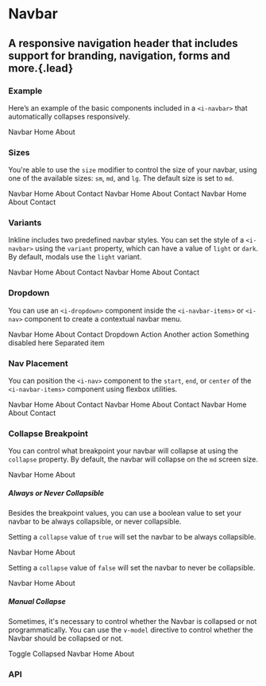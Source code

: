 # Navbar
## A responsive navigation header that includes support for branding, navigation, forms and more.{.lead}

### Example
Here’s an example of the basic components included in a  `<i-navbar>` that automatically collapses responsively.

<i-code-preview title="Navbar Example" link="https://github.com/inkline/inkline/tree/master/src/components/Navbar">

<i-navbar>
    <i-navbar-brand href="https://inkline.io" onclick="return false;">Navbar</i-navbar-brand>
    <i-navbar-items>
        <i-nav>
            <i-nav-item href="https://inkline.io" onclick="return false;">Home</i-nav-item>
            <i-nav-item href="https://inkline.io" onclick="return false;">About</i-nav-item>
        </i-nav>
        <i-nav>
            <i-input class="item" placeholder="Type something..">
                <i-button variant="primary" slot="append">
                    <font-awesome-icon icon="search" />
                </i-button>
            </i-input>
        </i-nav>
    </i-navbar-items>
</i-navbar>

<template slot="html">

~~~html
<i-navbar>
    <i-navbar-brand :to="{ name: 'index' }">Navbar</i-navbar-brand>
    <i-navbar-items>
        <i-nav>
            <i-nav-item :to="{ name: 'index' }">Home</i-nav-item>
            <i-nav-item :to="{ name: 'about' }">About</i-nav-item>
        </i-nav>
        <i-nav>
            <i-input class="item" placeholder="Type something..">
                <i-button variant="primary" slot="append">
                    <font-awesome-icon icon="search" />
                </i-button>
            </i-input>
        </i-nav>
    </i-navbar-items>
</i-navbar>
~~~

</template>
</i-code-preview>

### Sizes
You're able to use the `size` modifier to control the size of your navbar, using one of the available sizes: `sm`, `md`, and `lg`. 
The default size is set to `md`.

<i-code-preview title="Navbar Sizes" link="https://github.com/inkline/inkline/tree/master/src/components/Navbar">

<i-navbar size="sm" class="_margin-bottom-1">
    <i-navbar-brand href="https://inkline.io" onclick="return false;">Navbar</i-navbar-brand>
    <i-navbar-items>
        <i-nav>
            <i-nav-item href="https://inkline.io" onclick="return false;">Home</i-nav-item>
            <i-nav-item href="https://inkline.io" onclick="return false;">About</i-nav-item>
            <i-nav-item href="https://inkline.io" onclick="return false;">Contact</i-nav-item>
        </i-nav>
    </i-navbar-items>
</i-navbar>

<i-navbar size="md" class="_margin-bottom-1">
    <i-navbar-brand href="https://inkline.io" onclick="return false;">Navbar</i-navbar-brand>
    <i-navbar-items>
        <i-nav>
            <i-nav-item href="https://inkline.io" onclick="return false;">Home</i-nav-item>
            <i-nav-item href="https://inkline.io" onclick="return false;">About</i-nav-item>
            <i-nav-item href="https://inkline.io" onclick="return false;">Contact</i-nav-item>
        </i-nav>
    </i-navbar-items>
</i-navbar>

<i-navbar size="lg">
    <i-navbar-brand href="https://inkline.io" onclick="return false;">Navbar</i-navbar-brand>
    <i-navbar-items>
        <i-nav>
            <i-nav-item href="https://inkline.io" onclick="return false;">Home</i-nav-item>
            <i-nav-item href="https://inkline.io" onclick="return false;">About</i-nav-item>
            <i-nav-item href="https://inkline.io" onclick="return false;">Contact</i-nav-item>
        </i-nav>
    </i-navbar-items>
</i-navbar>


<template slot="html">

~~~html
<i-navbar size="sm">
    <i-navbar-brand :to="{ name: 'index' }">Navbar</i-navbar-brand>
    <i-navbar-items>
        <i-nav>
            <i-nav-item :to="{ name: 'index' }">Home</i-nav-item>
            <i-nav-item :to="{ name: 'about' }">About</i-nav-item>
            <i-nav-item :to="{ name: 'contact' }">Contact</i-nav-item>
        </i-nav>
    </i-navbar-items>
</i-navbar>
~~~
~~~html
<i-navbar size="md">
    <i-navbar-brand :to="{ name: 'index' }">Navbar</i-navbar-brand>
    <i-navbar-items>
        <i-nav>
            <i-nav-item :to="{ name: 'index' }">Home</i-nav-item>
            <i-nav-item :to="{ name: 'about' }">About</i-nav-item>
            <i-nav-item :to="{ name: 'contact' }">Contact</i-nav-item>
        </i-nav>
    </i-navbar-items>
</i-navbar>
~~~
~~~html
<i-navbar size="lg">
    <i-navbar-brand :to="{ name: 'index' }">Navbar</i-navbar-brand>
    <i-navbar-items>
        <i-nav>
            <i-nav-item :to="{ name: 'index' }">Home</i-nav-item>
            <i-nav-item :to="{ name: 'about' }">About</i-nav-item>
            <i-nav-item :to="{ name: 'contact' }">Contact</i-nav-item>
        </i-nav>
    </i-navbar-items>
</i-navbar>
~~~

</template>
</i-code-preview>

### Variants
Inkline includes two predefined navbar styles. You can set the style of a `<i-navbar>` using the `variant` property, which can have a value of `light` or `dark`. By default, modals use the `light` variant.

<i-code-preview title="Navbar Variants" link="https://github.com/inkline/inkline/tree/master/src/components/Navbar">

<i-navbar variant="light" class="_margin-bottom-1">
    <i-navbar-brand href="https://inkline.io" onclick="return false;">Navbar</i-navbar-brand>
    <i-navbar-items>
        <i-nav>
            <i-nav-item href="https://inkline.io" onclick="return false;">Home</i-nav-item>
            <i-nav-item href="https://inkline.io" onclick="return false;">About</i-nav-item>
            <i-nav-item href="https://inkline.io" onclick="return false;">Contact</i-nav-item>
        </i-nav>
    </i-navbar-items>
</i-navbar>
<i-navbar variant="dark">
    <i-navbar-brand href="https://inkline.io" onclick="return false;">Navbar</i-navbar-brand>
    <i-navbar-items>
        <i-nav>
            <i-nav-item href="https://inkline.io" onclick="return false;">Home</i-nav-item>
            <i-nav-item href="https://inkline.io" onclick="return false;">About</i-nav-item>
            <i-nav-item href="https://inkline.io" onclick="return false;">Contact</i-nav-item>
        </i-nav>
    </i-navbar-items>
</i-navbar>

<template slot="html">

~~~html
<i-navbar variant="light">
    <i-navbar-brand :to="{ name: 'index' }">Navbar</i-navbar-brand>
    <i-navbar-items>
        <i-nav>
            <i-nav-item :to="{ name: 'index' }">Home</i-nav-item>
            <i-nav-item :to="{ name: 'about' }">About</i-nav-item>
            <i-nav-item :to="{ name: 'contact' }">Contact</i-nav-item>
        </i-nav>
    </i-navbar-items>
</i-navbar>
~~~
~~~html
<i-navbar variant="dark">
    <i-navbar-brand :to="{ name: 'index' }">Navbar</i-navbar-brand>
    <i-navbar-items>
        <i-nav>
            <i-nav-item :to="{ name: 'index' }">Home</i-nav-item>
            <i-nav-item :to="{ name: 'about' }">About</i-nav-item>
            <i-nav-item :to="{ name: 'contact' }">Contact</i-nav-item>
        </i-nav>
    </i-navbar-items>
</i-navbar>
~~~

</template>
</i-code-preview>

### Dropdown
You can use an `<i-dropdown>` component inside the `<i-navbar-items>` or `<i-nav>` component to create a contextual navbar menu. 

<i-code-preview title="Navbar Dropdown" link="https://github.com/inkline/inkline/tree/master/src/components/Navbar" style="z-index: 2;">

<i-navbar>
    <i-navbar-brand href="https://inkline.io" onclick="return false;">Navbar</i-navbar-brand>
    <i-navbar-items>
        <i-nav>
            <i-nav-item href="https://inkline.io" onclick="return false;">Home</i-nav-item>
            <i-nav-item href="https://inkline.io" onclick="return false;">About</i-nav-item>
            <i-nav-item href="https://inkline.io" onclick="return false;">Contact</i-nav-item>
        </i-nav>
        <i-nav>
            <i-dropdown placement="bottom-end">
                <i-nav-item>Dropdown</i-nav-item>
                <i-dropdown-menu>
                    <i-dropdown-item href onclick="return false;">Action</i-dropdown-item>
                    <i-dropdown-item href onclick="return false;">Another action</i-dropdown-item>
                    <i-dropdown-item href disabled>Something disabled here</i-dropdown-item>
                    <i-dropdown-divider />
                    <i-dropdown-item>Separated item</i-dropdown-item>
                </i-dropdown-menu>
            </i-dropdown>
        </i-nav>
    </i-navbar-items>
</i-navbar>

<template slot="html">

~~~html
<i-navbar>
    <i-navbar-brand :to="{ name: 'index' }">Navbar</i-navbar-brand>
    <i-navbar-items>
        <i-nav>
            <i-nav-item :to="{ name: 'index' }">Home</i-nav-item>
            <i-nav-item :to="{ name: 'about' }">About</i-nav-item>
            <i-nav-item :to="{ name: 'contact' }">Contact</i-nav-item>
        </i-nav>
        <i-nav>
            <i-dropdown placement="bottom-end">
                <i-button variant="primary">Dropdown</i-button>
                <i-dropdown-menu>
                    <i-dropdown-item href="">Action</i-dropdown-item>
                    <i-dropdown-item href="">Another action</i-dropdown-item>
                    <i-dropdown-item href="" disabled>Something disabled here</i-dropdown-item>
                    <i-dropdown-divider />
                    <i-dropdown-item>Separated item</i-dropdown-item>
                </i-dropdown-menu>
            </i-dropdown>
        </i-nav>
    </i-navbar-items>
</i-navbar>
~~~

</template>
</i-code-preview>

### Nav Placement
You can position the `<i-nav>` component to the `start`, `end`, or `center` of the `<i-navbar-items>` component using flexbox utilities.

<i-code-preview title="Navbar Nav Placement" link="https://github.com/inkline/inkline/tree/master/src/components/Navbar">

<i-navbar class="_margin-bottom-1">
    <i-navbar-brand href="https://inkline.io" onclick="return false;">Navbar</i-navbar-brand>
    <i-navbar-items class="_justify-content-start">
        <i-nav>
            <i-nav-item href="https://inkline.io" onclick="return false;">Home</i-nav-item>
            <i-nav-item href="https://inkline.io" onclick="return false;">About</i-nav-item>
            <i-nav-item href="https://inkline.io" onclick="return false;">Contact</i-nav-item>
        </i-nav>
    </i-navbar-items>
</i-navbar>
<i-navbar class="_margin-bottom-1">
    <i-navbar-brand href="https://inkline.io" onclick="return false;">Navbar</i-navbar-brand>
    <i-navbar-items class="_justify-content-center">
        <i-nav>
            <i-nav-item href="https://inkline.io" onclick="return false;">Home</i-nav-item>
            <i-nav-item href="https://inkline.io" onclick="return false;">About</i-nav-item>
            <i-nav-item href="https://inkline.io" onclick="return false;">Contact</i-nav-item>
        </i-nav>
    </i-navbar-items>
</i-navbar>
<i-navbar>
    <i-navbar-brand href="https://inkline.io" onclick="return false;">Navbar</i-navbar-brand>
    <i-navbar-items class="_justify-content-end">
        <i-nav>
            <i-nav-item href="https://inkline.io" onclick="return false;">Home</i-nav-item>
            <i-nav-item href="https://inkline.io" onclick="return false;">About</i-nav-item>
            <i-nav-item href="https://inkline.io" onclick="return false;">Contact</i-nav-item>
        </i-nav>
    </i-navbar-items>
</i-navbar>

<template slot="html">

~~~html

<i-navbar>
    <i-navbar-brand :to="{ name: 'index' }">Navbar</i-navbar-brand>
    <i-navbar-items class="_justify-content-start">
        <i-nav>
            <i-nav-item :to="{ name: 'index' }">Home</i-nav-item>
            <i-nav-item :to="{ name: 'about' }">About</i-nav-item>
            <i-nav-item :to="{ name: 'contact' }">Contact</i-nav-item>
        </i-nav>
    </i-navbar-items>
</i-navbar>
~~~
~~~html
<i-navbar>
    <i-navbar-brand :to="{ name: 'index' }">Navbar</i-navbar-brand>
    <i-navbar-items class="_justify-content-center">
        <i-nav>
            <i-nav-item :to="{ name: 'index' }">Home</i-nav-item>
            <i-nav-item :to="{ name: 'about' }">About</i-nav-item>
            <i-nav-item :to="{ name: 'contact' }">Contact</i-nav-item>
        </i-nav>
    </i-navbar-items>
</i-navbar>
~~~
~~~html
<i-navbar>
    <i-navbar-brand :to="{ name: 'index' }">Navbar</i-navbar-brand>
    <i-navbar-items class="_justify-content-end">
        <i-nav>
            <i-nav-item :to="{ name: 'index' }">Home</i-nav-item>
            <i-nav-item :to="{ name: 'about' }">About</i-nav-item>
            <i-nav-item :to="{ name: 'contact' }">Contact</i-nav-item>
        </i-nav>
    </i-navbar-items>
</i-navbar>
~~~

</template>
</i-code-preview>


### Collapse Breakpoint
You can control what breakpoint your navbar will collapse at using the `collapse` property. By default, the navbar will collapse on the `md` screen size.

<i-code-preview title="Collapse Breakpoint Example" link="https://github.com/inkline/inkline/tree/master/src/components/Navbar">

<i-navbar collapse="lg">
    <i-navbar-brand href="https://inkline.io" onclick="return false;">Navbar</i-navbar-brand>
    <i-navbar-items>
        <i-nav>
            <i-nav-item href="https://inkline.io" onclick="return false;">Home</i-nav-item>
            <i-nav-item href="https://inkline.io" onclick="return false;">About</i-nav-item>
        </i-nav>
    </i-navbar-items>
</i-navbar>

<template slot="html">

~~~html
<i-navbar collapse="lg">
    <i-navbar-brand :to="{ name: 'index' }">Navbar</i-navbar-brand>
    <i-navbar-items>
        <i-nav>
            <i-nav-item :to="{ name: 'index' }">Home</i-nav-item>
            <i-nav-item :to="{ name: 'index' }">About</i-nav-item>
        </i-nav>
    </i-navbar-items>
</i-navbar>
~~~

</template>
</i-code-preview>

##### Always or Never Collapsible

Besides the breakpoint values, you can use a boolean value to set your navbar to be always collapsible, or never collapsible.

Setting a `collapse` value of `true` will set the navbar to be always collapsible.

<i-code-preview title="Always Collapsible Example" link="https://github.com/inkline/inkline/tree/master/src/components/Navbar">

<i-navbar :collapse="true">
    <i-navbar-brand href="https://inkline.io" onclick="return false;">Navbar</i-navbar-brand>
    <i-navbar-items>
        <i-nav>
            <i-nav-item href="https://inkline.io" onclick="return false;">Home</i-nav-item>
            <i-nav-item href="https://inkline.io" onclick="return false;">About</i-nav-item>
        </i-nav>
    </i-navbar-items>
</i-navbar>

<template slot="html">

~~~html
<i-navbar :collapse="true">
    <i-navbar-brand :to="{ name: 'index' }">Navbar</i-navbar-brand>
    <i-navbar-items>
        <i-nav>
            <i-nav-item :to="{ name: 'index' }">Home</i-nav-item>
            <i-nav-item :to="{ name: 'index' }">About</i-nav-item>
        </i-nav>
    </i-navbar-items>
</i-navbar>
~~~

</template>
</i-code-preview>

Setting a `collapse` value of `false` will set the navbar to never be collapsible.

<i-code-preview title="Never Collapsible Example" link="https://github.com/inkline/inkline/tree/master/src/components/Navbar">

<i-navbar :collapse="false">
    <i-navbar-brand href="https://inkline.io" onclick="return false;">Navbar</i-navbar-brand>
    <i-navbar-items>
        <i-nav>
            <i-nav-item href="https://inkline.io" onclick="return false;">Home</i-nav-item>
            <i-nav-item href="https://inkline.io" onclick="return false;">About</i-nav-item>
        </i-nav>
    </i-navbar-items>
</i-navbar>

<template slot="html">

~~~html
<i-navbar :collapse="false">
    <i-navbar-brand :to="{ name: 'index' }">Navbar</i-navbar-brand>
    <i-navbar-items>
        <i-nav>
            <i-nav-item :to="{ name: 'index' }">Home</i-nav-item>
            <i-nav-item :to="{ name: 'index' }">About</i-nav-item>
        </i-nav>
    </i-navbar-items>
</i-navbar>
~~~

</template>
</i-code-preview>

##### Manual Collapse

Sometimes, it's necessary to control whether the Navbar is collapsed or not programmatically. You can use the `v-model` directive to control whether the Navbar should be collapsed or not.

<i-code-preview title="Manual Navbar Collapse Example" link="https://github.com/inkline/inkline/tree/master/src/components/Navbar">

<i-button v-on:click="collapsed = !collapsed">
    Toggle Collapsed
</i-button>
<i-navbar :collapse="true" v-model="collapsed" :collapse-on-click-outside="false">
    <i-navbar-brand href="https://inkline.io" onclick="return false;">Navbar</i-navbar-brand>
    <i-navbar-items>
        <i-nav>
            <i-nav-item href="https://inkline.io" onclick="return false;">Home</i-nav-item>
            <i-nav-item href="https://inkline.io" onclick="return false;">About</i-nav-item>
        </i-nav>
    </i-navbar-items>
</i-navbar>

<template slot="html">

~~~html
<i-button @click="collapsed = !collapsed">Toggle Collapsed</i-button>

<i-navbar :collapse="true" v-model="collapsed" :collapse-on-click-outside="false">
    <i-navbar-brand :to="{ name: 'index' }">Navbar</i-navbar-brand>
    <i-navbar-items>
        <i-nav>
            <i-nav-item :to="{ name: 'index' }">Home</i-nav-item>
            <i-nav-item :to="{ name: 'about' }">About</i-nav-item>
        </i-nav>
    </i-navbar-items>
</i-navbar>
~~~

</template>
</i-code-preview>


### API

<i-api-preview title="Navbar API" markup="i-navbar" expanded link="https://github.com/inkline/inkline/tree/master/src/components/Navbar">
    <template slot="props">
        <i-table bordered responsive>
            <thead>
                <tr>
                    <th>Property</th>
                    <th>Description</th>
                    <th>Type</th>
                    <th>Accepted</th>
                    <th>Default</th>
                </tr>
            </thead>
            <tbody>
                <tr>
                    <td>collapse</td>
                    <td>Specifies the breakpoint at which to collapse the navbar.</td>
                    <td><code>String</code>, <code>Boolean</code></td>
                    <td><code>xs</code>, <code>sm</code>, <code>md</code>, <code>lg</code>, <code>xl</code>, <code>true</code>, <code>false</code></td>
                    <td><code>md</code></td>
                </tr>
                <tr>
                    <td>collapseOnClick</td>
                    <td>Toggles collapsing the navbar when clicking a navbar item if collapsed.</td>
                    <td><code>Boolean</code></td>
                    <td><code>true</code>, <code>false</code></td>
                    <td><code>true</code></td>
                </tr>
                <tr>
                    <td>collapseOnClickOutside</td>
                    <td>Toggles collapsing the navbar when clicking outside the navbar if collapsed.</td>
                    <td><code>Boolean</code></td>
                    <td><code>true</code>, <code>false</code></td>
                    <td><code>true</code></td>
                </tr>
                <tr>
                    <td>fluid</td>
                    <td>Sets the <code>IContainer</code> wrapping the navbars's content as fluid.</td>
                    <td><code>Boolean</code></td>
                    <td><code>true</code>, <code>false</code></td>
                    <td><code>false</code></td>
                </tr>
                <tr>
                    <td>size</td>
                    <td>Sets the size of the navbar component.</td>
                    <td><code>String</code></td>
                    <td><code>sm</code>, <code>md</code>, <code>lg</code></td>
                    <td><code>md</code></td>
                </tr>
                <tr>
                    <td>value</td>
                    <td>Provides a way to collapse the navbar programmatically. Should be used as part of <code>v-model</code> directive.</td>
                    <td><code>Boolean</code></td>
                    <td><code>true</code>, <code>false</code></td>
                    <td><code>false</code></td>
                </tr>
                <tr>
                    <td>variant</td>
                    <td>Sets the color variant of the navbar component.</td>
                    <td><code>String</code></td>
                    <td><code>light</code>, <code>dark</code></td>
                    <td><code>light</code></td>
                </tr>
            </tbody>
        </i-table>
    </template>
    <template slot="slots">
        <i-table bordered responsive class="_margin-bottom-0">
            <thead>
                <tr>
                    <th>Name</th>
                    <th>Description</th>
                </tr>
            </thead>
            <tbody>
                <tr>
                    <td>default</td>
                    <td>Slot for navbar component default content.</td>
                </tr>
            </tbody>
        </i-table>
    </template>
</i-api-preview>

<i-api-preview title="Navbar Brand API" markup="i-navbar-brand" default-active="slots" expanded link="https://github.com/inkline/inkline/tree/master/src/components/NavbarBrand">
    <template slot="slots">
        <i-table bordered responsive class="_margin-bottom-0">
            <thead>
                <tr>
                    <th>Name</th>
                    <th>Description</th>
                </tr>
            </thead>
            <tbody>
                <tr>
                    <td>default</td>
                    <td>Slot for navbar brand component default content.</td>
                </tr>
            </tbody>
        </i-table>
    </template>
</i-api-preview>

<i-api-preview title="Navbar Items API" markup="i-navbar-items" default-active="slots" expanded link="https://github.com/inkline/inkline/tree/master/src/components/NavbarItems">
    <template slot="slots">
        <i-table bordered responsive class="_margin-bottom-0">
            <thead>
                <tr>
                    <th>Name</th>
                    <th>Description</th>
                </tr>
            </thead>
            <tbody>
                <tr>
                    <td>default</td>
                    <td>Slot for navbar items component default content.</td>
                </tr>
            </tbody>
        </i-table>
    </template>
</i-api-preview>
